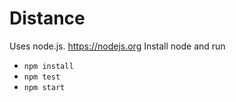 # Distance

Uses node.js.
https://nodejs.org
Install node and run 

* `npm install`
* `npm test`
* `npm start`
